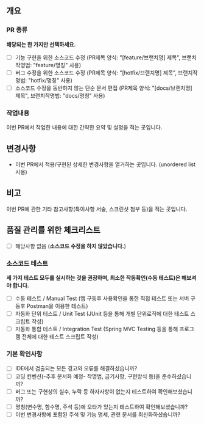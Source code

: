 ## 개요
### PR 종류
**해당되는 한 가지만 선택하세요.**
- [ ] 기능 구현을 위한 소스코드 수정 (PR제목 양식: "[feature/브랜치명] 제목", 브랜치작명법: "feature/명칭" 사용)
- [ ] 버그 수정을 위한 소스코드 수정 (PR제목 양식: "[hotfix/브랜치명] 제목", 브랜치작명법: "hotfix/명칭" 사용)
- [ ] 소스코드 수정을 동반하지 않는 단순 문서 편집 (PR제목 양식: "[docs/브랜치명] 제목", 브랜치작명법: "docs/명칭" 사용)

### 작업내용
이번 PR에서 작업한 내용에 대한 간략한 요약 및 설명을 적는 곳입니다.

## 변경사항
* 이번 PR에서 적용/구현된 상세한 변경사항을 열거하는 곳입니다. (unordered list 사용)

## 비고
이번 PR에 관한 기타 참고사항(특이사항 서술, 스크린샷 첨부 등)을 적는 곳입니다.



## 품질 관리를 위한 체크리스트
- [ ] 해당사항 없음 (**소스코드 수정을 하지 않았습니다.**)
### 소스코드 테스트
**세 가지 테스트 모두를 실시하는 것을 권장하며, 최소한 작동확인(수동 테스트)은 해보셔야 합니다.**
- [ ] 수동 테스트 / Manual Test (앱 구동후 사용확인을 통한 직접 테스트 또는 서버 구동후 Postman을 이용한 테스트)
- [ ] 자동화 단위 테스트 / Unit Test (JUnit 등을 통해 개별 단위로직에 대한 테스트 스크립트 작성)
- [ ] 자동화 통합 테스트 / Integration Test (Spring MVC Testing 등을 통해 프로그램 전체에 대한 테스트 스크립트 작성)
### 기본 확인사항
- [ ] IDE에서 검출되는 모든 경고와 오류를 해결하셨습니까?
- [ ] 코딩 컨벤션(-추후 문서화 예정- 작명법, 금기사항, 구현방식 등)을 준수하셨습니까?
- [ ] 버그 또는 구현상의 실수, 누락 등 하자사항이 없는지 테스트하여 확인해보셨습니까?
- [ ] 명칭(변수명, 함수명, 주석 등)에 오타가 있는지 테스트하여 확인해보셨습니까?
- [ ] 이번 변경사항에 포함된 주석 및 기능 명세, 관련 문서를 최신화하셨습니까?